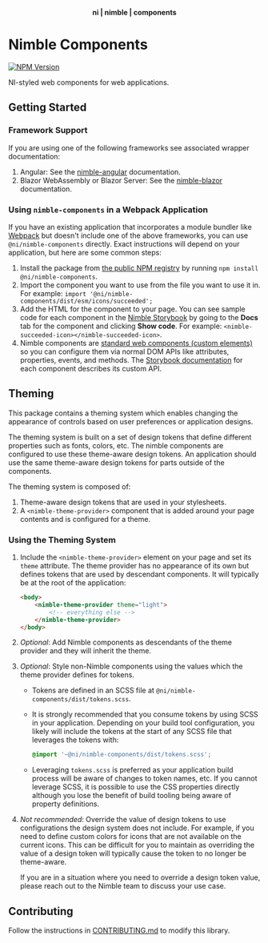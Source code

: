 <div align="center">
    <p><b>ni | nimble | components</b></p>
</div>

# Nimble Components

[![NPM Version](https://img.shields.io/npm/v/@ni/nimble-components.svg)](https://www.npmjs.com/package/@ni/nimble-components)

NI-styled web components for web applications.

## Getting Started

### Framework Support

If you are using one of the following frameworks see associated wrapper documentation:

1. Angular: See the [nimble-angular](/angular-workspace/projects/ni/nimble-angular) documentation.
2. Blazor WebAssembly or Blazor Server: See the [nimble-blazor](/packages/nimble-blazor) documentation.

### Using `nimble-components` in a Webpack Application

If you have an existing application that incorporates a module bundler like [Webpack](https://webpack.js.org/) but doesn't include one of the above frameworks, you can use `@ni/nimble-components` directly. Exact instructions will depend on your application, but here are some common steps:

1. Install the package from [the public NPM registry](https://www.npmjs.com/package/@ni/nimble-components) by running `npm install @ni/nimble-components`.
2. Import the component you want to use from the file you want to use it in. For example: `import '@ni/nimble-components/dist/esm/icons/succeeded';`
3. Add the HTML for the component to your page. You can see sample code for each component in the [Nimble Storybook](https://ni.github.io/nimble/storybook/) by going to the **Docs** tab for the component and clicking **Show code**. For example: `<nimble-succeeded-icon></nimble-succeeded-icon>`.
4. Nimble components are [standard web components (custom elements)](https://developer.mozilla.org/en-US/docs/Web/Web_Components) so you can configure them via normal DOM APIs like attributes, properties, events, and methods. The [Storybook documentation](https://ni.github.io/nimble/storybook/) for each component describes its custom API.

## Theming

This package contains a theming system which enables changing the appearance of controls based on user preferences or application designs.

The theming system is built on a set of design tokens that define different properties such as fonts, colors, etc. The nimble components are configured to use these theme-aware design tokens. An application should use the same theme-aware design tokens for parts outside of the components.

The theming system is composed of:

1. Theme-aware design tokens that are used in your stylesheets.
2. A `<nimble-theme-provider>` component that is added around your page contents and is configured for a theme.

### Using the Theming System

1. Include the `<nimble-theme-provider>` element on your page and set its `theme` attribute. The theme provider has no appearance of its own but defines tokens that are used by descendant components. It will typically be at the root of the application:

    ```html
    <body>
        <nimble-theme-provider theme="light">
            <!-- everything else -->
        </nimble-theme-provider>
    </body>
    ```

2. _Optional_: Add Nimble components as descendants of the theme provider and they will inherit the theme.
3. _Optional_: Style non-Nimble components using the values which the theme provider defines for tokens.

    - Tokens are defined in an SCSS file at `@ni/nimble-components/dist/tokens.scss`.
    - It is strongly recommended that you consume tokens by using SCSS in your application. Depending on your build tool configuration, you likely will include the tokens at the start of any SCSS file that leverages the tokens with:

        ```scss
        @import '~@ni/nimble-components/dist/tokens.scss';
        ```

    - Leveraging `tokens.scss` is preferred as your application build process will be aware of changes to token names, etc. If you cannot leverage SCSS, it is possible to use the CSS properties directly although you lose the benefit of build tooling being aware of property definitions.

4. _Not recommended_: Override the value of design tokens to use configurations the design system does not include. For example, if you need to define custom colors for icons that are not available on the current icons. This can be difficult for you to maintain as overriding the value of a design token will typically cause the token to no longer be theme-aware.

    If you are in a situation where you need to override a design token value, please reach out to the Nimble team to discuss your use case.

## Contributing

Follow the instructions in [CONTRIBUTING.md](/packages/nimble-components/CONTRIBUTING.md) to modify this library.

